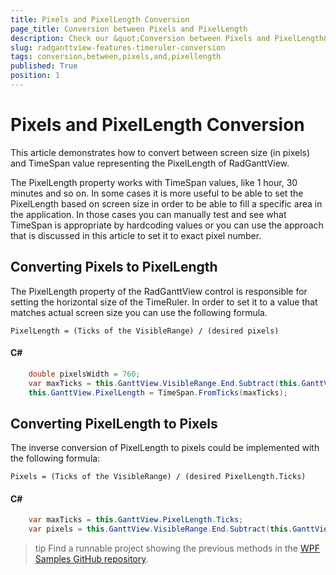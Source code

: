 ```yaml
---
title: Pixels and PixelLength Conversion
page_title: Conversion between Pixels and PixelLength
description: Check our &quot;Conversion between Pixels and PixelLength&quot; documentation article for the RadGanttView {{ site.framework_name }} control.
slug: radganttview-features-timeruler-conversion
tags: conversion,between,pixels,and,pixellength
published: True
position: 1
---
```


# Pixels and PixelLength Conversion 

This article demonstrates how to convert between screen size (in pixels) and TimeSpan value representing the PixelLength of RadGanttView.

The PixelLength property works with TimeSpan values, like 1 hour, 30 minutes and so on. In some cases it is more useful to be able to set the PixelLength based on screen size in order to be able to fill a specific area in the application. In those cases you can manually test and see what TimeSpan is appropriate by hardcoding values or you can use the approach that is discussed in this article to set it to exact pixel number. 

## Converting Pixels to PixelLength

The PixelLength property of the RadGanttView control is responsible for setting the horizontal size of the TimeRuler. In order to set it to a value that matches actual screen size you can use the following formula.

`PixelLength = (Ticks of the VisibleRange) / (desired pixels)`

#### __C#__  
```C#	
	double pixelsWidth = 760;
	var maxTicks = this.GanttView.VisibleRange.End.Subtract(this.GanttView.VisibleRange.Start).Ticks / pixelsWidth;	
	this.GanttView.PixelLength = TimeSpan.FromTicks(maxTicks);
```

## Converting PixelLength to Pixels

The inverse conversion of PixelLength to pixels could be implemented with the following formula: 

`Pixels = (Ticks of the VisibleRange) / (desired PixelLength.Ticks)`

#### __C#__  
```C#
	var maxTicks = this.GanttView.PixelLength.Ticks;	
	var pixels = this.GanttView.VisibleRange.End.Subtract(this.GanttView.VisibleRange.Start).Ticks / maxTicks;
```

>tip Find a runnable project showing the previous methods in the [WPF Samples GitHub repository](https://github.com/telerik/xaml-sdk/tree/master/GanttView/PixelsToPixelLengthConversion).